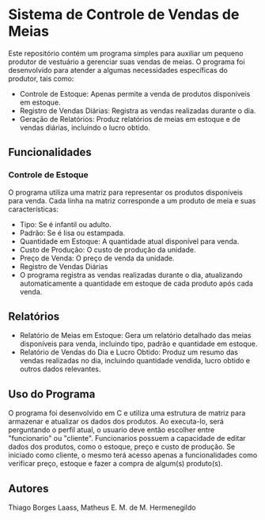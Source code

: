 # Sistema de Controle de Vendas de Meias
Este repositório contém um programa simples para auxiliar um pequeno produtor de vestuário a gerenciar suas vendas de meias. O programa foi desenvolvido para atender a algumas necessidades específicas do produtor, tais como:

* Controle de Estoque: Apenas permite a venda de produtos disponíveis em estoque.
* Registro de Vendas Diárias: Registra as vendas realizadas durante o dia.
* Geração de Relatórios: Produz relatórios de meias em estoque e de vendas diárias, incluindo o lucro obtido.
## Funcionalidades
### Controle de Estoque
 O programa utiliza uma matriz para representar os produtos disponíveis para venda. Cada linha na matriz corresponde a um produto de meia e suas características:

* Tipo: Se é infantil ou adulto.
* Padrão: Se é lisa ou estampada.
* Quantidade em Estoque: A quantidade atual disponível para venda.
* Custo de Produção: O custo de produção da unidade.
* Preço de Venda: O preço de venda da unidade.
* Registro de Vendas Diárias
* O programa registra as vendas realizadas durante o dia, atualizando automaticamente a quantidade em estoque de cada produto após cada venda.

## Relatórios
* Relatório de Meias em Estoque: Gera um relatório detalhado das meias disponíveis para venda, incluindo tipo, padrão e quantidade em estoque.
* Relatório de Vendas do Dia e Lucro Obtido: Produz um resumo das vendas realizadas no dia, incluindo quantidade vendida, lucro obtido e outros dados relevantes.

## Uso do Programa
O programa foi desenvolvido em C e utiliza uma estrutura de matriz para armazenar e atualizar os dados dos produtos. Ao executa-lo, será perguntando o perfil atual, o usuario deve então escolher entre "funcionario" ou "cliente".
Funcionarios possuem a capacidade de editar dados dos produtos, como o estoque, preço e custo de produção. Se iniciado como cliente, o mesmo terá acesso apenas a funcionalidades como verificar preço, estoque e fazer a compra de algum(s) produto(s).

## Autores
Thiago Borges Laass, Matheus E. M. de M. Hermenegildo

